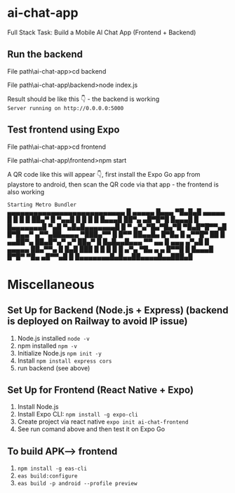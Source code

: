 # ai-chat-app
Full Stack Task: Build a Mobile Al Chat App (Frontend + Backend)

## Run the backend
File path\ai-chat-app>cd backend <br>

File path\ai-chat-app\backend>node index.js <br>

Result should be like this 👇 - the backend is working<br>
`Server running on http://0.0.0.0:5000` <br>

## Test frontend using  Expo
File path\ai-chat-app>cd frontend <br>

File path\ai-chat-app\frontend>npm start<br>

A QR code like this will appear 👇, first install the Expo Go app from playstore to android, then scan the QR code via that app - the frontend is also working <br>

`Starting Metro Bundler` <br>
▄▄▄▄▄▄▄▄▄▄▄▄▄▄▄▄▄▄▄▄▄▄▄▄▄▄▄
█ ▄▄▄▄▄ █▄▄▄ ▀█▄█▄█ ▄▄▄▄▄ █
█ █   █ ██▄▀ █ ▀▄▄█ █   █ █
█ █▄▄▄█ ██▀▄ ▄█▀█▀█ █▄▄▄█ █
█▄▄▄▄▄▄▄█ ▀▄█ ▀▄█▄█▄▄▄▄▄▄▄█
█  ▀ ▄▀▄▀█▄▀█▄▀█ ▀█▄█▀█▀▀▄█
█▀█▄▄▀ ▄▀▀▄██▄▄▄▄ ▀███▄▀▀ █
█▀▀ ██▄▄█▄  █▀█▄ █ ▄▀▀█▀ ██
█ ▄▄██▀▄ ██▄█▀▄▀ ▄▀ ██▄▀  █
█▄█▄▄█▄▄▄ ▀▀ ▄▄ █ ▄▄▄  ▄▀▄█
█ ▄▄▄▄▄ ██▄▀▀▄  █ █▄█ ███ █
█ █   █ █ ▄▀▄ ▀█▄ ▄  ▄ █▀▀█
█ █▄▄▄█ █▀█▀ ▀█▄ ▄█▀▀▄█   █
█▄▄▄▄▄▄▄█▄█▄▄██▄▄▄▄█▄▄███▄█

# Miscellaneous

## Set Up for Backend (Node.js + Express) (backend is deployed on Railway to avoid IP issue)
1. Node.js installed `node -v`
2. npm installed `npm -v`
3. Initialize Node.js `npm init -y`
4. Install `npm install express cors`
5. run backend (see above)

## Set Up for Frontend (React Native + Expo)
1. Install Node.js
2. Install Expo CLI: `npm install -g expo-cli`
3. Create project via react native `expo init ai-chat-frontend`
4. See run comand above and then test it on Expo Go

## To build APK--> frontend
1. `npm install -g eas-cli`<br>
2. `eas build:configure`<br>
3. `eas build -p android --profile preview`
